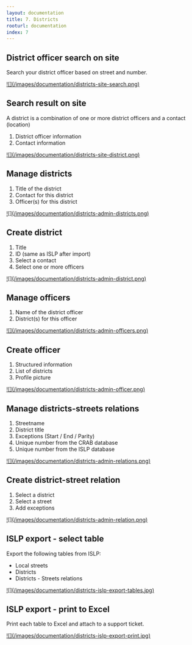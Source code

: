 ```yaml
---
layout: documentation
title: 7. Districts
rooturl: documentation
index: 7
---
```


## District officer search on site

Search your district officer based on street and number.

<a href="/images/documentation/districts-site-search.png" data-gallery="enabled">
![](/images/documentation/districts-site-search.png)
</a>

## Search result on site

A district is a combination of one or more district officers and a contact (location)

1. District officer information
2. Contact information

<a href="/images/documentation/districts-site-district.png" data-gallery="enabled">
![](/images/documentation/districts-site-district.png)
</a>

## Manage districts

1. Title of the district
2. Contact for this district
3. Officer(s) for this district

<a href="/images/documentation/districts-admin-districts.png" data-gallery="enabled">
![](/images/documentation/districts-admin-districts.png)
</a>

## Create district

1. Title
2. ID (same as ISLP after import)
3. Select a contact
4. Select one or more officers

<a href="/images/documentation/districts-admin-district.png" data-gallery="enabled">
![](/images/documentation/districts-admin-district.png)
</a>

## Manage officers

1. Name of the district officer
2. District(s) for this officer

<a href="/images/documentation/districts-admin-officers.png" data-gallery="enabled">
![](/images/documentation/districts-admin-officers.png)
</a>

## Create officer

1. Structured information
2. List of districts
3. Profile picture

<a href="/images/documentation/districts-admin-officer.png" data-gallery="enabled">
![](/images/documentation/districts-admin-officer.png)
</a>

## Manage districts-streets relations

1. Streetname
2. District title
3. Exceptions (Start / End / Parity)
4. Unique number from the CRAB database
5. Unique number from the ISLP database

<a href="/images/documentation/districts-admin-relations.png" data-gallery="enabled">
![](/images/documentation/districts-admin-relations.png)
</a>

## Create district-street relation

1. Select a district
2. Select a street
3. Add exceptions

<a href="/images/documentation/districts-admin-relation.png" data-gallery="enabled">
![](/images/documentation/districts-admin-relation.png)
</a>

## ISLP export - select table

Export the following tables from ISLP:

* Local streets
* Districts
* Districts - Streets relations

<a href="/images/documentation/districts-islp-export-tables.jpg" data-gallery="enabled">
![](/images/documentation/districts-islp-export-tables.jpg)
</a>

## ISLP export - print to Excel

Print each table to Excel and attach to a support ticket.

<a href="/images/documentation/districts-islp-export-print.jpg" data-gallery="enabled">
![](/images/documentation/districts-islp-export-print.jpg)
</a>

